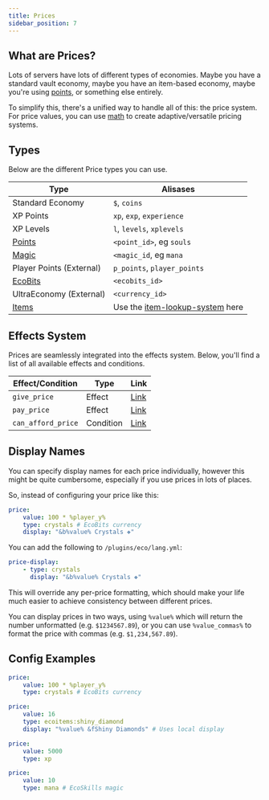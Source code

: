 ```yaml
---
title: Prices
sidebar_position: 7
---
```


## What are Prices?

Lots of servers have lots of different types of economies. Maybe you have a standard vault economy, maybe you have an item-based economy, maybe you're using [points](https://plugins.auxilor.io/effects/points), or something else entirely.

To simplify this, there's a unified way to handle all of this: the price system.
For price values, you can use [math](https://plugins.auxilor.io/all-plugins/math) to create adaptive/versatile pricing systems.
## Types
Below are the different Price types you can use.

| Type                                                                   | Alisases                                                                                         |
| ---------------------------------------------------------------------- | ------------------------------------------------------------------------------------------------ |
| Standard Economy                                                       | `$`, `coins`                                                                                     |
| XP Points                                                              | `xp`, `exp`, `experience`                                                                        |
| XP Levels                                                              | `l`, `levels`, `xplevels`                                                                        |
| [Points](https://plugins.auxilor.io/effects/points)                    | `<point_id>`, eg `souls`                                                                         |
| [Magic](https://plugins.auxilor.io/ecoskills/how-to-configure-magic)   | `<magic_id`, eg `mana`                                                                           |
| Player Points (External)                                               | `p_points`, `player_points`                                                                      |
| [EcoBits](https://plugins.auxilor.io/ecobits)                          | `<ecobits_id>`                                                                                   |
| UltraEconomy (External)                                                | `<currency_id>`                                                                                  |
| [Items](https://plugins.auxilor.io/all-plugins/the-item-lookup-system) | Use the [item-lookup-system](https://plugins.auxilor.io/all-plugins/the-item-lookup-system) here |
## Effects System
Prices are seamlessly integrated into the effects system. Below, you'll find a list of all available effects and conditions.

| Effect/Condition   | Type      | Link                                                                       |
| ------------------ | --------- | -------------------------------------------------------------------------- |
| `give_price`       | Effect    | [Link](https://plugins.auxilor.io/effects/all-effects/give_price)          |
| `pay_price`        | Effect    | [Link](https://plugins.auxilor.io/effects/all-effects/pay_price)           |
| `can_afford_price` | Condition | [Link](https://plugins.auxilor.io/effects/all-conditions/can_afford_price) |
## Display Names

You can specify display names for each price individually, however this might be quite
cumbersome, especially if you use prices in lots of places.

So, instead of configuring your price like this:

```yaml
price:
    value: 100 * %player_y%
    type: crystals # EcoBits currency
    display: "&b%value% Crystals ❖"
```

You can add the following to `/plugins/eco/lang.yml`:

```yaml
price-display:
    - type: crystals
      display: "&b%value% Crystals ❖"
```

This will override any per-price formatting, which should make your life much easier to achieve consistency
between different prices.

You can display prices in two ways, using `%value%` which will return the number unformatted (e.g.  `$1234567.89`), or you can use `%value_commas%` to format the price with commas (e.g. `$1,234,567.89`).
## Config Examples

```yaml
price:
    value: 100 * %player_y%
    type: crystals # EcoBits currency
```

```yaml
price:
    value: 16
    type: ecoitems:shiny_diamond
    display: "%value% &fShiny Diamonds" # Uses local display
```

```yaml
price:
    value: 5000
    type: xp
```

```yaml
price:
    value: 10
    type: mana # EcoSkills magic
```
